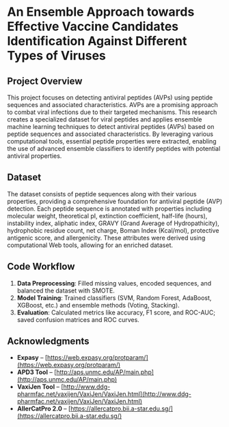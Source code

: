 # An Ensemble Approach towards Effective Vaccine Candidates Identification Against Different Types of Viruses

## Project Overview

This project focuses on detecting antiviral peptides (AVPs) using peptide sequences and associated characteristics. AVPs are a promising approach to combat viral infections due to their targeted mechanisms. This research creates a specialized dataset for viral peptides and applies ensemble machine learning techniques to detect antiviral peptides (AVPs) based on peptide sequences and associated characteristics. By leveraging various computational tools, essential peptide properties were extracted, enabling the use of advanced ensemble classifiers to identify peptides with potential antiviral properties.


## Dataset

The dataset consists of peptide sequences along with their various properties, providing a comprehensive foundation for antiviral peptide (AVP) detection. Each peptide sequence is annotated with properties including molecular weight, theoretical pI, extinction coefficient, half-life (hours), instability index, aliphatic index, GRAVY (Grand Average of Hydropathicity), hydrophobic residue count, net charge, Boman Index (Kcal/mol), protective antigenic score, and allergenicity. These attributes were derived using computational Web tools, allowing for an enriched dataset.

## Code Workflow

1. **Data Preprocessing**: Filled missing values, encoded sequences, and balanced the dataset with SMOTE.
2. **Model Training**: Trained classifiers (SVM, Random Forest, AdaBoost, XGBoost, etc.) and ensemble methods (Voting, Stacking).
3. **Evaluation**: Calculated metrics like accuracy, F1 score, and ROC-AUC; saved confusion matrices and ROC curves.

## Acknowledgments

- **Expasy** – [https://web.expasy.org/protparam/](https://web.expasy.org/protparam/)
- **APD3 Tool** – [http://aps.unmc.edu/AP/main.php](http://aps.unmc.edu/AP/main.php)
- **VaxiJen Tool** – [http://www.ddg-pharmfac.net/vaxijen/VaxiJen/VaxiJen.html](http://www.ddg-pharmfac.net/vaxijen/VaxiJen/VaxiJen.html)
- **AllerCatPro 2.0** – [https://allercatpro.bii.a-star.edu.sg/](https://allercatpro.bii.a-star.edu.sg/)

